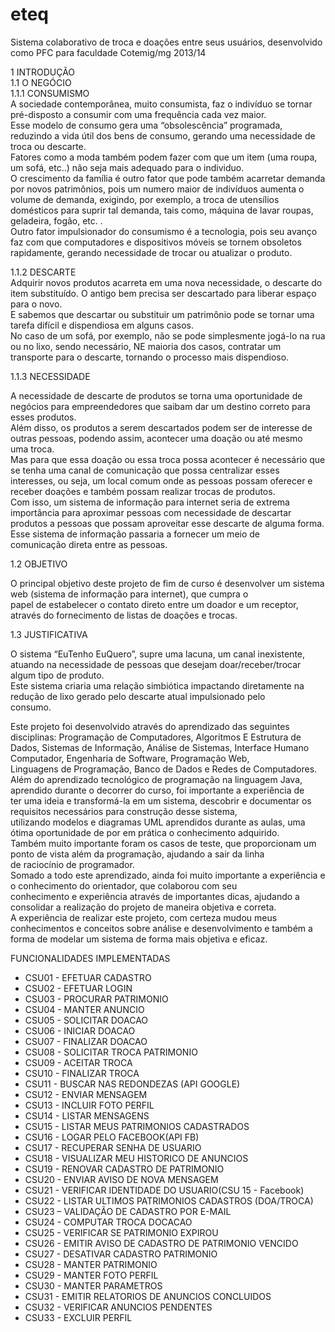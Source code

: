 # eteq
Sistema colaborativo de troca e doações entre seus usuários, desenvolvido como PFC para faculdade Cotemig/mg 2013/14 </br>

1	INTRODUÇÃO
</br>
1.1	O NEGÓCIO</br>
1.1.1	CONSUMISMO</br>
A sociedade contemporânea, muito consumista, faz o indivíduo se tornar pré-disposto a consumir com uma frequência cada vez maior. </br>Esse modelo de consumo gera uma “obsolescência” programada, reduzindo a vida útil dos bens de consumo, gerando uma necessidade de troca ou descarte. </br>
Fatores como a moda também podem fazer com que um item (uma roupa, um sofá, etc..) não seja mais adequado para o individuo. </br>
O crescimento da família é outro fator que pode também acarretar demanda por novos patrimônios, pois um numero maior de indivíduos aumenta o volume de demanda, exigindo, por exemplo, a troca de utensílios domésticos para suprir tal demanda, tais como, máquina de lavar roupas, geladeira, fogão, etc. .</br>
Outro fator impulsionador do consumismo é a tecnologia, pois seu avanço faz com que computadores e dispositivos móveis se tornem obsoletos rapidamente, gerando necessidade de trocar ou atualizar o produto.</br>


1.1.2	DESCARTE</br>
Adquirir novos produtos acarreta em uma nova necessidade, o descarte do item substituído. O antigo bem precisa ser descartado para liberar espaço para o novo. </br>
E sabemos que descartar ou substituir um patrimônio pode se tornar uma tarefa difícil e dispendiosa em alguns casos. </br>No caso de um sofá, por exemplo, não se pode simplesmente jogá-lo na rua ou no lixo, sendo necessário, NE maioria dos casos, contratar um transporte para o descarte, tornando o processo mais dispendioso. </br>


1.1.3	NECESSIDADE</br>

A necessidade de descarte de produtos se torna uma oportunidade de negócios para empreendedores que saibam dar um destino correto para</br> esses produtos.</br>
Além disso, os produtos a serem descartados podem ser de interesse de outras pessoas, podendo assim, acontecer uma doação ou até mesmo </br>uma troca.</br>
Mas para que essa doação ou essa troca possa acontecer é necessário que se tenha uma canal de comunicação que possa centralizar esses </br>interesses, ou seja, um local comum onde as pessoas possam oferecer e receber doações e também possam realizar trocas de produtos.</br>
Com isso, um sistema de informação para internet seria de extrema importância para aproximar pessoas com necessidade de descartar </br>produtos a pessoas que possam aproveitar esse descarte de alguma forma. Esse sistema de informação passaria a fornecer um meio de </br>comunicação direta entre as pessoas.</br>



1.2	OBJETIVO</br>

O principal objetivo deste projeto de fim de curso é desenvolver um sistema web (sistema de informação para internet), que cumpra o</br> papel de estabelecer o contato direto entre um doador e um receptor, através do fornecimento de listas de doações e trocas.</br>


1.3	JUSTIFICATIVA</br>

O sistema “EuTenho EuQuero”, supre uma lacuna, um canal inexistente, atuando na necessidade de pessoas que desejam doar/receber/trocar </br>algum tipo de produto. </br>
Este sistema criaria uma relação simbiótica impactando diretamente na redução de lixo gerado pelo descarte atual impulsionado pelo </br>consumo.</br>

Este projeto foi desenvolvido através do aprendizado das seguintes disciplinas: Programação de Computadores, Algoritmos E Estrutura de </br>Dados, Sistemas de Informação, Análise de Sistemas, Interface Humano Computador, Engenharia de Software, Programação Web, </br>Linguagens de Programação, Banco de Dados e Redes de Computadores.</br>
Além do aprendizado tecnológico de programação na linguagem Java, aprendido durante o decorrer do curso, foi importante a experiência de</br> ter uma ideia e transformá-la em um sistema, descobrir e documentar os requisitos necessários para construção desse sistema, </br>utilizando modelos e diagramas UML aprendidos durante as aulas, uma ótima oportunidade de por em prática o conhecimento adquirido. </br>Também muito importante foram os casos de teste, que proporcionam um ponto de vista além da programação, ajudando a sair da linha</br> de raciocínio de programador. </br>
Somado a todo este aprendizado, ainda foi muito importante a experiência e o conhecimento do orientador, que colaborou com seu</br> conhecimento e experiência através de importantes dicas, ajudando a consolidar a realização do projeto de maneira objetiva e correta.</br>
A experiência de realizar este projeto, com certeza mudou meus conhecimentos e conceitos sobre análise e desenvolvimento e também a </br>forma de modelar um sistema de forma mais objetiva e eficaz.
</br>



FUNCIONALIDADES IMPLEMENTADAS</br>
<ul>
<li>CSU01 - EFETUAR CADASTRO</li>
<li>CSU02 - EFETUAR LOGIN</li>
<li>CSU03 - PROCURAR PATRIMONIO</li>
<li>CSU04 - MANTER ANUNCIO</li>
<li>CSU05 - SOLICITAR DOACAO </li>
<li>CSU06 - INICIAR DOACAO</li>
<li>CSU07 - FINALIZAR DOACAO </li>
<li>CSU08 - SOLICITAR TROCA PATRIMONIO</li>
<li>CSU09 - ACEITAR TROCA</li>
<li>CSU10 - FINALIZAR TROCA</li>
<li>CSU11 - BUSCAR NAS REDONDEZAS (API GOOGLE)</li>
<li>CSU12 - ENVIAR MENSAGEM </li>
<li>CSU13 - INCLUIR FOTO PERFIL</li>
<li>CSU14 - LISTAR MENSAGENS</li>
<li>CSU15 - LISTAR MEUS PATRIMONIOS CADASTRADOS</li>
<li>CSU16 - LOGAR PELO FACEBOOK(API FB)</li>
<li>CSU17 - RECUPERAR SENHA DE USUARIO</li>
<li>CSU18 - VISUALIZAR MEU HISTORICO DE ANUNCIOS</li>
<li>CSU19 - RENOVAR CADASTRO DE PATRIMONIO</li>
<li>CSU20 - ENVIAR AVISO DE NOVA MENSAGEM</li>
<li>CSU21 - VERIFICAR IDENTIDADE DO USUARIO(CSU 15 - Facebook)</li>
<li>CSU22 - LISTAR ULTIMOS PATRIMONIOS CADASTROS (DOA/TROCA)</li>
<li>CSU23 – VALIDAÇÃO DE CADASTRO POR E-MAIL</li>
<li>CSU24 - COMPUTAR TROCA DOCACAO</li>
<li>CSU25 - VERIFICAR SE PATRIMONIO EXPIROU</li>
<li>CSU26 - EMITIR AVISO DE CADASTRO DE PATRIMONIO VENCIDO</li>
<li>CSU27 - DESATIVAR CADASTRO PATRIMONIO</li>
<li>CSU28 - MANTER PATRIMONIO</li>
<li>CSU29 - MANTER FOTO PERFIL</li>
<li>CSU30 - MANTER PARAMETROS</li>
<li>CSU31 - EMITIR RELATORIOS DE ANUNCIOS CONCLUIDOS</li>
<li>CSU32 - VERIFICAR ANUNCIOS PENDENTES</li>
<li>CSU33 - EXCLUIR PERFIL</li>
               
</ul>
